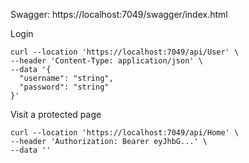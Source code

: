 Swagger: https://localhost:7049/swagger/index.html

Login
```
curl --location 'https://localhost:7049/api/User' \
--header 'Content-Type: application/json' \
--data '{
  "username": "string",
  "password": "string"
}'
```

Visit a protected page
```
curl --location 'https://localhost:7049/api/Home' \
--header 'Authorization: Bearer eyJhbG...' \
--data ''
```
